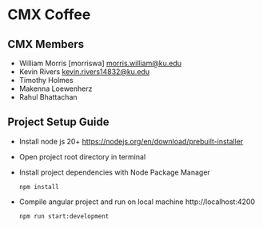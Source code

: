 # CMX Coffee

## CMX Members
- William Morris [morriswa] morris.william@ku.edu
- Kevin Rivers kevin.rivers14832@ku.edu
- Timothy Holmes
- Makenna Loewenherz
- Rahul Bhattachan

## Project Setup Guide
- Install node js 20+ https://nodejs.org/en/download/prebuilt-installer
- Open project root directory in terminal
- Install project dependencies with Node Package Manager

      npm install
- Compile angular project and run on local machine http://localhost:4200
      
      npm run start:development

